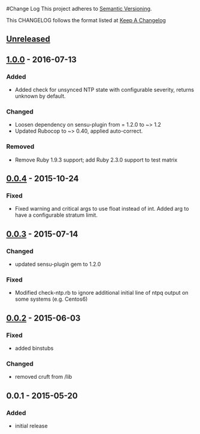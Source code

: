 #Change Log
This project adheres to [Semantic Versioning](http://semver.org/).

This CHANGELOG follows the format listed at [Keep A Changelog](http://keepachangelog.com/)

## [Unreleased]

## [1.0.0] - 2016-07-13
### Added
- Added check for unsynced NTP state with configurable severity, returns unknown by default.

### Changed
- Loosen dependency on sensu-plugin from = 1.2.0 to ~> 1.2
- Updated Rubocop to ~> 0.40, applied auto-correct.

### Removed
- Remove Ruby 1.9.3 support; add Ruby 2.3.0 support to test matrix

## [0.0.4] - 2015-10-24
### Fixed
- Fixed warning and critical args to use float instead of int.  Added arg to have a configurable stratum limit.

## [0.0.3] - 2015-07-14
### Changed
- updated sensu-plugin gem to 1.2.0

### Fixed
- Modified check-ntp.rb to ignore additional initial line of ntpq output on some systems (e.g. Centos6)

## [0.0.2] - 2015-06-03
### Fixed
- added binstubs

### Changed
- removed cruft from /lib

## 0.0.1 - 2015-05-20
### Added
- initial release

[Unreleased]: https://github.com/sensu-plugins/sensu-plugins-ntp/compare/1.0.0...HEAD
[1.0.0]: https://github.com/sensu-plugins/sensu-plugins-ntp/compare/0.0.4...1.0.0
[0.0.4]: https://github.com/sensu-plugins/sensu-plugins-ntp/compare/0.0.3...0.0.4
[0.0.3]: https://github.com/sensu-plugins/sensu-plugins-ntp/compare/0.0.2...0.0.3
[0.0.2]: https://github.com/sensu-plugins/sensu-plugins-ntp/compare/0.0.1...0.0.2
